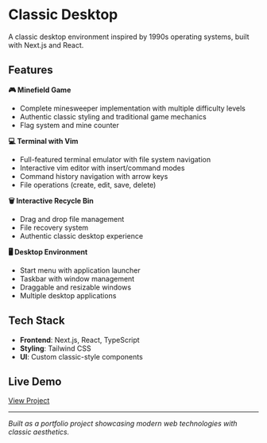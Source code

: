 # Classic Desktop

A classic desktop environment inspired by 1990s operating systems, built with Next.js and React.

## Features

**🎮 Minefield Game**
- Complete minesweeper implementation with multiple difficulty levels
- Authentic classic styling and traditional game mechanics
- Flag system and mine counter

**💻 Terminal with Vim**
- Full-featured terminal emulator with file system navigation
- Interactive vim editor with insert/command modes
- Command history navigation with arrow keys
- File operations (create, edit, save, delete)

**🗑️ Interactive Recycle Bin**
- Drag and drop file management
- File recovery system
- Authentic classic desktop experience

**🖥️ Desktop Environment**
- Start menu with application launcher
- Taskbar with window management
- Draggable and resizable windows
- Multiple desktop applications

## Tech Stack

- **Frontend**: Next.js, React, TypeScript
- **Styling**: Tailwind CSS
- **UI**: Custom classic-style components

## Live Demo

[View Project](https://brownbeardeveloper.github.io/windows-95/)

---

*Built as a portfolio project showcasing modern web technologies with classic aesthetics.* 